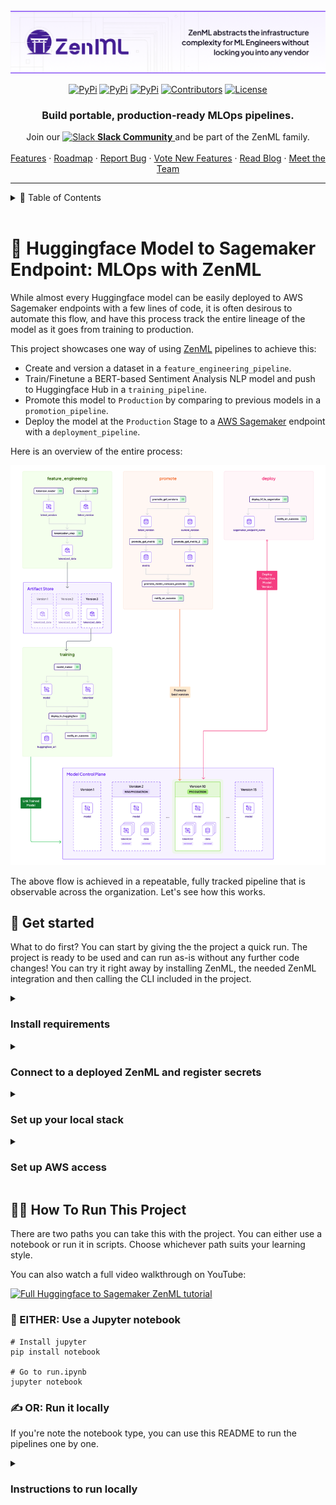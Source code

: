 <!-- PROJECT SHIELDS -->
<!--
*** I'm using markdown "reference style" links for readability.
*** Reference links are enclosed in brackets [ ] instead of parentheses ( ).
*** See the bottom of this document for the declaration of the reference variables
*** for contributors-url, forks-url, etc. This is an optional, concise syntax you may use.
*** https://www.markdownguide.org/basic-syntax/#reference-style-links
-->

<div align="center">

  <!-- PROJECT LOGO -->
  <br />
    <a href="https://zenml.io">
      <img alt="ZenML Logo" src="assets/header.png" alt="ZenML Logo">
    </a>
  <br />

  [![PyPi][pypi-shield]][pypi-url]
  [![PyPi][pypiversion-shield]][pypi-url]
  [![PyPi][downloads-shield]][downloads-url]
  [![Contributors][contributors-shield]][contributors-url]
  [![License][license-shield]][license-url]
  <!-- [![Build][build-shield]][build-url] -->
  <!-- [![CodeCov][codecov-shield]][codecov-url] -->

</div>

<!-- MARKDOWN LINKS & IMAGES -->
<!-- https://www.markdownguide.org/basic-syntax/#reference-style-links -->

[pypi-shield]: https://img.shields.io/pypi/pyversions/zenml?color=281158

[pypi-url]: https://pypi.org/project/zenml/

[pypiversion-shield]: https://img.shields.io/pypi/v/zenml?color=361776

[downloads-shield]: https://img.shields.io/pypi/dm/zenml?color=431D93

[downloads-url]: https://pypi.org/project/zenml/

[codecov-shield]: https://img.shields.io/codecov/c/gh/zenml-io/zenml?color=7A3EF4

[codecov-url]: https://codecov.io/gh/zenml-io/zenml

[contributors-shield]: https://img.shields.io/github/contributors/zenml-io/zenml?color=7A3EF4

[contributors-url]: https://github.com/othneildrew/Best-README-Template/graphs/contributors

[license-shield]: https://img.shields.io/github/license/zenml-io/zenml?color=9565F6

[license-url]: https://github.com/zenml-io/zenml/blob/main/LICENSE

[linkedin-shield]: https://img.shields.io/badge/-LinkedIn-black.svg?style=for-the-badge&logo=linkedin&colorB=555

[linkedin-url]: https://www.linkedin.com/company/zenml/

[twitter-shield]: https://img.shields.io/twitter/follow/zenml_io?style=for-the-badge

[twitter-url]: https://twitter.com/zenml_io

[slack-shield]: https://img.shields.io/badge/-Slack-black.svg?style=for-the-badge&logo=linkedin&colorB=555

[slack-url]: https://zenml.io/slack-invite

[build-shield]: https://img.shields.io/github/workflow/status/zenml-io/zenml/Build,%20Lint,%20Unit%20&%20Integration%20Test/develop?logo=github&style=for-the-badge

[build-url]: https://github.com/zenml-io/zenml/actions/workflows/ci.yml

<div align="center">
  <h3 align="center">Build portable, production-ready MLOps pipelines.</h3>
  <p align="center">
    <div align="center">
      Join our <a href="https://zenml.io/slack-invite" target="_blank">
      <img width="18" src="https://cdn3.iconfinder.com/data/icons/logos-and-brands-adobe/512/306_Slack-512.png" alt="Slack"/>
    <b>Slack Community</b> </a> and be part of the ZenML family.
    </div>
    <br />
    <a href="https://zenml.io/features">Features</a>
    ·
    <a href="https://zenml.io/roadmap">Roadmap</a>
    ·
    <a href="https://github.com/zenml-io/zenml/issues">Report Bug</a>
    ·
    <a href="https://zenml.io/discussion">Vote New Features</a>
    ·
    <a href="https://zenml.io/blog">Read Blog</a>
    ·
    <a href="https://www.zenml.io/company#team">Meet the Team</a>
    <br />
  </p>
</div>

---

<!-- TABLE OF CONTENTS -->
<details>
  <summary>🏁 Table of Contents</summary>
  <ol>
    <li><a href="#-huggingface-model-to-sagemaker-endpoint-mlops-with-zenml">Introduction</a></li>
    <li><a href="#-quickstart">Quickstart</a></li>
    <li>
      <a href="#-create-your-own-mlops-platform">Create your own MLOps Platform</a>
      <ul>
        <li><a href="##-1-deploy-zenml">Deploy ZenML</a></li>
        <li><a href="#-2-deploy-stack-components">Deploy Stack Components</a></li>
        <li><a href="#-3-create-a-pipeline">Create a Pipeline</a></li>
        <li><a href="#-4-start-the-dashboard">Start the Dashboard</a></li>
      </ul>
    </li>
    <li><a href="#-roadmap">Roadmap</a></li>
    <li><a href="#-contributing-and-community">Contributing and Community</a></li>
    <li><a href="#-getting-help">Getting Help</a></li>
    <li><a href="#-license">License</a></li>
  </ol>
</details>

<br />

# 🤖 Huggingface Model to Sagemaker Endpoint: MLOps with ZenML

While almost every Huggingface model can be easily deployed to AWS Sagemaker endpoints with a few lines of code, it is often desirous to automate this flow, and have this process track the entire lineage of the model as it goes from training to production.

This project showcases one way of using [ZenML](https://zenml.io) pipelines to achieve this:

- Create and version a dataset in a `feature_engineering_pipeline`.
- Train/Finetune a BERT-based Sentiment Analysis NLP model and push to Huggingface Hub in a `training_pipeline`.
- Promote this model to `Production` by comparing to previous models in a `promotion_pipeline`.
- Deploy the model at the `Production` Stage to a [AWS Sagemaker](https://aws.amazon.com/pm/sagemaker/) endpoint with a `deployment_pipeline`.

Here is an overview of the entire process:

<img src="assets/pipelines_overview.png" alt="Pipelines Overview" width="700">

The above flow is achieved in a repeatable, fully tracked pipeline that is observable across the organization. Let's
see how this works.

## 👋 Get started

What to do first? You can start by giving the the project a quick run. The
project is ready to be used and can run as-is without any further code
changes! You can try it right away by installing ZenML, the needed
ZenML integration and then calling the CLI included in the project.

<details>
<summary><h3>Install requirements</h3></summary>

```bash
# Clone this repo
git clone git@github.com:zenml-io/zenml-huggingface-sagemaker.git
cd zenml-huggingface-sagemaker

# Set up a Python virtual environment, if you haven't already
python3 -m venv .venv
source .venv/bin/activate

# Install requirements & integrations
# Alternatively see the Makefile for commands to use
make setup
```

</details>

<details>
<summary><h3>Connect to a deployed ZenML and register secrets</h3></summary>

After this, you should have ZenML and all of the requirements of the project installed locally.
Next thing to do is to connect to a [deployed ZenML instance](https://docs.zenml.io/deploying-zenml/). You can
create a free trial using [ZenML Cloud](https://cloud.zenml.io) to get setup quickly.

Once you have your deployed ZenML ready, you can connect to it using:

```shell
zenml connect --url YOUR_ZENML_SERVER_URL
```

This will open up the browser for your to connect to a deployed ZenML!

We now need to register your Huggingface API token to run this demo. This can be found in your [settings](https://huggingface.co/settings/tokens) page. Register this as a ZenML secret with:

```shell
zenml secret create huggingface_creds --username=HUGGINGFACE_USERNAME --token=HUGGINGFACE_TOKEN
```

</details>

<details>
<summary><h3>Set up your local stack</h3></summary>

To run this project, you need to create a [ZenML Stack](https://docs.zenml.io/user-guide/starter-guide/understand-stacks) with the required components to run the pipelines.

```shell
make install-stack

zenml stack hf-sagekamer-local
```

</details>

<details>
<summary><h3>Set up AWS access</h3></summary>

To deploy to AWS SageMaker, your local AWS client needs the necessary permissions. Ensure that you have been granted SageMaker access on your AWS account. For more information about configuring AWS for programmatic access, refer to the [AWS documentation on setting up the AWS CLI](https://docs.aws.amazon.com/cli/latest/userguide/cli-configure-quickstart.html).

Please set the appropriate environment variables for your session with the following export commands:

```shell
export AWS_ACCESS_KEY_ID=your_access_key_id
export AWS_SECRET_ACCESS_KEY=your_secret_access_key
export AWS_SESSION_TOKEN=your_session_token # if you are using temporary credentials
```

Replace `your_access_key_id`, `your_secret_access_key`, and `your_session_token` with your actual AWS credentials. These credentials will allow your local AWS client to interact securely with SageMaker and other AWS services.

</details>

## 🧑‍💻 How To Run This Project

There are two paths you can take this with the project. You can either
use a notebook or run it in scripts. Choose whichever path suits your learning
style.

You can also watch a full video walkthrough on YouTube:

[![Full Huggingface to Sagemaker ZenML tutorial](https://img.youtube.com/vi/Q1EH2H8Akgo/0.jpg)](https://www.youtube.com/playlist?list=PLhNrLW_IWplw6dBbmGcL828-atJMu3Cw)

### 📓 EITHER: Use a Jupyter notebook

```shell
# Install jupyter
pip install notebook

# Go to run.ipynb
jupyter notebook
```

### ✍️ OR: Run it locally

If you're note the notebook type, you can use this README to run the pipelines one by one.

<details>

<summary><h3>Instructions to run locally</h3></summary>

At any time, you can look at the CLI help to see what you can do with the project:
  
```shell
python run.py --help
```

Let's walk through the process one by one:

#### 👶 Step 1: Start with feature engineering

The first pipeline is the feature engineering pipeline. This pipeline loads some data from
huggingface and uses a base tokenizer to create a tokenized dataset.

<img src="assets/pipelines_feature_eng.png" alt="Feature engineering pipeline" width="400">

Run it as follows:

```shell
python run.py --feature-pipeline --no-cache
```

Each time you run this pipeline, a new base tokenizer and tokenized dataset is produced.
In the dashboard, you can click on these artifacts and note their ID's, as they will be used
downstream in the training pipeline.

#### 💪 Step 2: Train the model

The training pipeline trains the model on the produced data.

<img src="assets/training_pipeline_overview.png" alt="Training pipeline" width="600">

Run it as follows:

```shell
python run.py --training-pipeline --num-epochs 1 --train-batch-size 128 --eval-batch-size 12
```

Or if you'd like to use a specific version of data from the `feature_engineering_pipeline`, you can pass them into the CLI as follows:

```shell
python run.py --training-pipeline --num-epochs 2 --train-batch-size 32 --eval-batch-size 32 --dataset-artifact-id 678986c4-11f8-442c-9b9a-3c32ab454e02 --tokenizer-artifact-id 922787cb-151e-484a-8fd0-18f373a488ff
```

Note that if the `dataset-artifact-id` and `tokenizer-artifact-id` are not specified, the training pipeline simply appends the feature engineering pipeline to itself to create a fresh dataset.

This will train a model from Huggingface and register a new ZenML model on the Model Control Plane:

<img src="assets/mcp_1.png" alt="ZenML Model Control Plane" width="800">

Please note the above screens are a cloud-only feature in [ZenML Cloud](https://zenml.io/cloud), and
the CLI `zenml models list` should be used instead for OSS users.

At the end of the pipeline, the model will also be pushed the Huggingface, and a link estabilished between the ZenML Control Plane and the Huggingface model repository.

<img src="assets/hf_repo_commit.png" alt="Huggingface Repo" width="800">

<img src="assets/training_pipeline_with_hf.png" alt="Training Pipeline with HF" width="800">

Notice the linkage of the revision made on Huggingface to the metadata tracked on the ZenML pipeline. This estabilishes lineage.

#### 🫅 Step 3: Promote the model

You can run the training pipeline a few times to produce many versions of the model. Feel free to edit the parameters accordingly.

<img src="assets/promoting_pipeline_overview.png" alt="Promotion pipeline" width="600">

When the time is right, you now run the promotion pipeline:

```shell
python run.py --promoting-pipeline --no-cache
```

This pipeline finds the best model from the last pipelines that were run, and promotes it to production. That simply means its marked as production in the Model Control Plane:

<img src="assets/mcp_2.png" alt="Model versions" width="800">

#### 💯 Step 4: Deploy the model

Finally, when the time is right, its time to deploy the latest `Production` model with the deploymnet pipeline.

<img src="assets/deploying_pipeline_overview.png" alt="Deploying pipeline" width="800">

```shell
python run.py --deploying-pipeline
```

This uses the latest Huggingface revision, and deploys it on Sagemaker:

```shell
Creating model with name: huggingface-pytorch-inference-2023-11-08-10-33-02-272
Creating endpoint-config with name huggingface-pytorch-inference-2023-11-08-10-33-03-291
Creating endpoint with name huggingface-pytorch-inference-2023-11-08-10-33-03-291```
```

Verify that the endpoint is up:

```shell
aws sagemaker list-endpoints
```

You should see a deployed endpoint to sagemaker.

#### 🏃 Step 5: Run the demo app

```shell
cd gradio
python app.py
```

<img src="assets/nlp_zenml_demo.png" alt="Demo Sentiment Analysis" width="1000">

The demo has two modes: `sagemaker` and `local`. If sagemaker is selected, the client pings ZenML, finds the latest Production model, and uses the associated sagemaker endpoint to make the prediction. Otherwise, it just downloads the model and runs it locally. Naturally, the Sagemaker endpoint will usually be faster!

And there you go, you have successfully trained and pushed a model to Huggingface, and deplyoed it to AWS Sagemaker, in a ZenML pipeline. Read more on the [ZenML docs](https://docs.zenml.io)

</details>